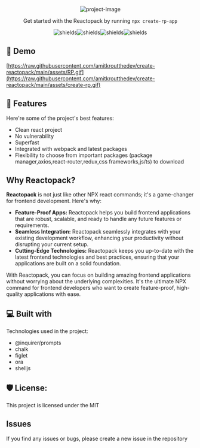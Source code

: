 <p align="center"><img src="https://socialify.git.ci/amitkroutthedev/create-reactopack/image?description=1&descriptionEditable=An%20interactive%20npx%20CLI%20that%20handles%20scaffolding%20and%20setup%20of%20a%20React%20project%20using%20Webpack%20and%20other%20popular%20packages.%20%0A&font=Jost&logo=https%3A%2F%2Fraw.githubusercontent.com%2Famitkroutthedev%2Fsuper-react-app%2Fmain%2Fassets%2Flogoonbg.png&name=1&owner=1&pattern=Formal%20Invitation&theme=Dark" alt="project-image"></p>

<p align="center">Get started with the Reactopack by running <code>npx create-rp-app</code></p>

<p align="center"><img src="https://img.shields.io/badge/License-MIT-green.svg" alt="shields"><img src="https://img.shields.io/npm/v/create-rp-app.svg?logo=npm" alt="shields"><img src="https://img.shields.io/npm/dt/create-rp-app?logo=npm" alt="shields"><img src="https://img.shields.io/bundlephobia/min/create-rp-app?logo=npm" alt="shields"></p>

<h2>🚀 Demo</h2>

[https://raw.githubusercontent.com/amitkroutthedev/create-reactopack/main/assets/RP.gif](https://raw.githubusercontent.com/amitkroutthedev/create-reactopack/main/assets/create-rp.gif)

  
<h2>🧐 Features</h2>

Here're some of the project's best features:

*   Clean react project
*   No vulnerability
*   Superfast
*   Integrated with webpack and latest packages
*   Flexibility to choose from important packages (package manager,axios,react-router,redux,css frameworks,js/ts) to download

<h2>Why Reactopack?</h2>

<p>
  <b>Reactopack</b> is not just like other NPX react commands; it's a game-changer for frontend development. Here's why:
</p>
<ul> 
  <li><b>Feature-Proof Apps:</b> Reactopack helps you build frontend applications that are robust, scalable, and ready to handle any future features or requirements.</li>
   <li><b>Seamless Integration:</b> Reactopack seamlessly integrates with your existing development workflow, enhancing your productivity without disrupting your current setup.</li>
  <li><b>Cutting-Edge Technologies:</b> Reactopack keeps you up-to-date with the latest frontend technologies and best practices, ensuring that your applications are built on a solid foundation.</li>
</ul>
With Reactopack, you can focus on building amazing frontend applications without worrying about the underlying complexities. It's the ultimate NPX command for frontend developers who want to create feature-proof, high-quality applications with ease.
  
  
<h2>💻 Built with</h2>

Technologies used in the project:

*   @inquirer/prompts
*   chalk
*   figlet
*   ora
*   shelljs

<h2>🛡️ License:</h2>

This project is licensed under the MIT

## Issues

If you find any issues or bugs, please create a new issue in the repository

